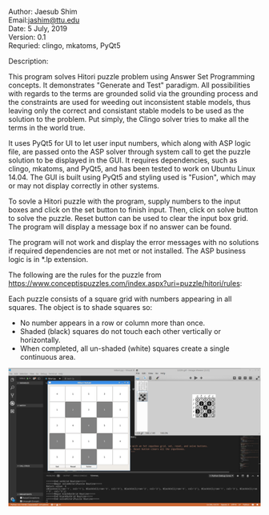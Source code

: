 Author: Jaesub Shim  
Email:jashim@ttu.edu  
Date: 5 July, 2019  
Version: 0.1  
Requried: clingo, mkatoms, PyQt5  

Description: 

This program solves Hitori puzzle problem using Answer Set Programming concepts. It demonstrates "Generate and Test" paradigm. All possibilities with regards to the terms are grounded solid via the grounding process and the constraints are used for weeding out inconsistent stable models, thus leaving only the correct and consistant stable models to be used as the solution to the problem. Put simply, the Clingo solver tries to make all the terms in the world true.

It uses PyQt5 for UI to let user input numbers, which along with ASP logic file, are passed onto the ASP solver through system call to get the puzzle solution to be displayed in the GUI. It requires dependencies, such as clingo, mkatoms, and PyQt5, and has been tested to work on Ubuntu Linux 14.04. The GUI is built using PyQt5 and styling used is "Fusion", which may or may not display correctly in other systems.

To sovle a Hitori puzzle with the program, supply numbers to the input boxes and click on the set button to finish input.
Then, click on solve button to solve the puzzle. Reset button can be used to clear the input box grid. 
The program will display a message box if no answer can be found.

The program will not work and display the error messages with no solutions if required dependencies are not met or not installed. The ASP business logic is in *.lp extension.

The following are the rules for the puzzle from https://www.conceptispuzzles.com/index.aspx?uri=puzzle/hitori/rules:

Each puzzle consists of a square grid with numbers appearing in all squares. The object is to shade squares so:

- No number appears in a row or column more than once.
- Shaded (black) squares do not touch each other vertically or horizontally.
- When completed, all un-shaded (white) squares create a single continuous area.


![Screenshot](screenshot.jpg)
